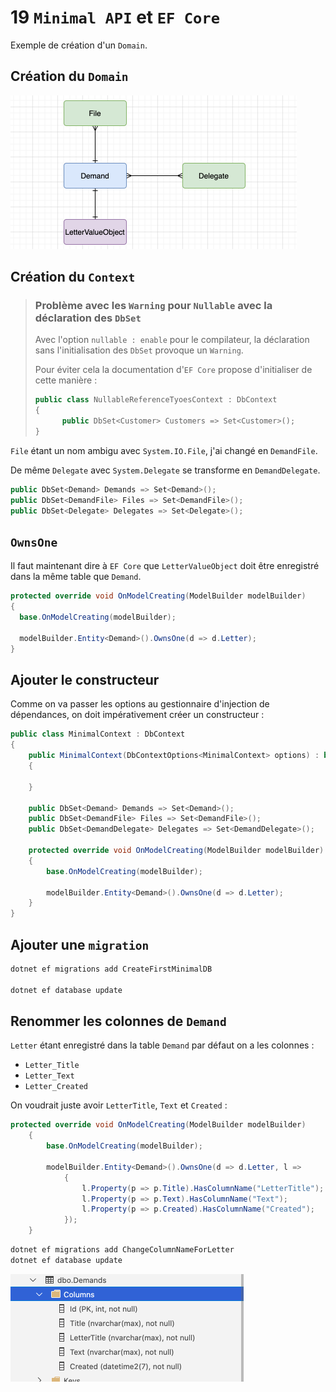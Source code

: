 # 19 `Minimal API` et `EF Core`

Exemple de création d'un `Domain`.

## Création du `Domain`

<img src="assets/domain-for-testing-minimal-api.png" alt="domain-for-testing-minimal-api" style="zoom:50%;" />





## Création du `Context`

> ### Problème avec les `Warning` pour `Nullable` avec la déclaration des `DbSet`
>
> Avec l'option `nullable : enable` pour le compilateur, la déclaration sans l'initialisation des `DbSet` provoque un `Warning`.
>
> Pour éviter cela la documentation d'`EF Core` propose d'initialiser de cette manière :
>
> ```cs
> public class NullableReferenceTyoesContext : DbContext
> {
>   	public DbSet<Customer> Customers => Set<Customer>();
> }
> ```

`File` étant un nom ambigu avec `System.IO.File`, j'ai changé en `DemandFile`.

De même `Delegate` avec `System.Delegate` se transforme en `DemandDelegate`.

```cs
public DbSet<Demand> Demands => Set<Demand>();
public DbSet<DemandFile> Files => Set<DemandFile>();
public DbSet<Delegate> Delegates => Set<Delegate>();
```

## `OwnsOne`

Il faut maintenant dire à `EF Core` que `LetterValueObject` doit être enregistré dans la même table que `Demand`.

```cs
protected override void OnModelCreating(ModelBuilder modelBuilder)
{
  base.OnModelCreating(modelBuilder);

  modelBuilder.Entity<Demand>().OwnsOne(d => d.Letter);
}
```



## Ajouter le constructeur

Comme on va passer les options au gestionnaire d'injection de dépendances, on doit impérativement créer un constructeur :

```cs
public class MinimalContext : DbContext
{
    public MinimalContext(DbContextOptions<MinimalContext> options) : base(options)
    {

    }

    public DbSet<Demand> Demands => Set<Demand>();
    public DbSet<DemandFile> Files => Set<DemandFile>();
    public DbSet<DemandDelegate> Delegates => Set<DemandDelegate>();

    protected override void OnModelCreating(ModelBuilder modelBuilder)
    {
        base.OnModelCreating(modelBuilder);

        modelBuilder.Entity<Demand>().OwnsOne(d => d.Letter);
    }
}
```



## Ajouter une `migration`

```cs
dotnet ef migrations add CreateFirstMinimalDB
  
dotnet ef database update  
```



## Renommer les colonnes de `Demand`

`Letter` étant enregistré dans la table `Demand` par défaut on a les colonnes :

- `Letter_Title`
- `Letter_Text`
- `Letter_Created`

On voudrait juste avoir `LetterTitle`, `Text` et `Created` :

```cs
protected override void OnModelCreating(ModelBuilder modelBuilder)
    {
        base.OnModelCreating(modelBuilder);

        modelBuilder.Entity<Demand>().OwnsOne(d => d.Letter, l =>
            {
                l.Property(p => p.Title).HasColumnName("LetterTitle");
                l.Property(p => p.Text).HasColumnName("Text");
                l.Property(p => p.Created).HasColumnName("Created");
            });
    }
```

```bash
dotnet ef migrations add ChangeColumnNameForLetter
dotnet ef database update
```

<img src="assets/demand-column-name-changed.png" alt="demand-column-name-changed" style="zoom:50%;" />







